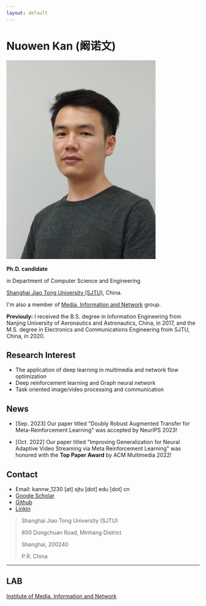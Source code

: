 ```yaml
---
layout: default
---
```


# Nuowen Kan (阚诺文)

<img class="profile-picture" src="nwkan_p2.jpg" width = "389" height = "518">

__Ph.D. candidate__

in Department of Computer Science and Engineering

[Shanghai Jiao Tong University (SJTU)](https://www.sjtu.edu.cn/), China. 

I'm also a member of [Media, Information and Network](http://min.sjtu.edu.cn/) group.

__Previouly:__ I received the B.S. degree in Information Engineering from Nanjing University of Aeronautics and Astronautics, China, in 2017, and the M.S. degree in Electronics and Communications Engineering from SJTU, China, in 2020.  

## Research Interest

- The application of deep learning in multimedia and network flow optimization
- Deep reinforcement learning and Graph neural network
- Task oriented image/video processing and communication

## News

- [Sep. 2023] Our paper titled "Doubly Robust Augmented Transfer for Meta-Reinforcement Learning" was accepted by NeurIPS 2023!

- [Oct. 2022] Our paper titled "Improving Generalization for Neural Adaptive Video Streaming via Meta Reinforcement Learning" was honored with the **Top Paper Award** by ACM Multimedia 2022!


## Contact

* Email: kannw_1230 [at] sjtu [dot] edu [dot] cn
* [Google Scholar](https://scholar.google.com/citations?user=OKrLi6UAAAAJ&hl)
* [Github](https://github.com/confiwent)
* [Linkin](https://www.linkedin.com/in/%E8%AF%BA%E6%96%87-%E9%98%9A-763004119/)

> Shanghai Jiao Tong University (SJTU)
> 
> 800 Dongchuan Road, Minhang District
>
> Shanghai, 200240
>
> P.R. China

<!-- > Rm. 307, No.1 SEIEE Buliding, 
>
> Shanghai Jiao Tong University (SJTU)
>
> 800 Dongchuan Road, Minhang District
>
> Shanghai, 200240
>
> P.R. China -->

---

## LAB 

[Institute of Media, Information and Network](http://min.sjtu.edu.cn/index.htm)

